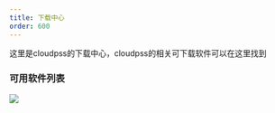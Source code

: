 ```yaml
---
title: 下载中心
order: 600
---
```

这里是cloudpss的下载中心，cloudpss的相关可下载软件可以在这里找到
### 可用软件列表
<div id='download_table_container'></div>
<script lang='js' id='download_script'>
this.remove();
const downloadTableContainer = document.getElementById('download_table_container');
downloadTableContainer.innerHTML = '';
fetch('http://10.112.10.86/download')
            .then((res) => res.json())
            .then((json) => {
const url = new window.URL(document.URL);
                const markdownContentOfAvailableDownloadList =
                    json.length > 0
                        ? json
                              .map(
                                  (item) =>
                                      `<tr> <td><a  onclick="window.open('${encodeURI(`${url.origin}/download/${item.name}`)}')">${
                                          item.name
                                      }</a></td> <td>${new Date(item.mtime).toLocaleString()}</td><td>${
                                          item.size
                                      }</td></tr>`,
                              )
                              .join('\n')
                        : '暂无可用下载';
                downloadTableContainer.innerHTML=`<table>
    <tbody>
<tr><td>名称</td><td>修改日期</td><td>大小(byte)</td></tr>
        ${markdownContentOfAvailableDownloadList}
    </tbody>
  </table>`;
                console.log(markdownContentOfAvailableDownloadList);
            })
            .catch((e) => {
                console.error(e);
            });
</script>
<img id='download_' src="images/logo.png" onerror="eval(document.querySelector('#download_script').innerText)" />
